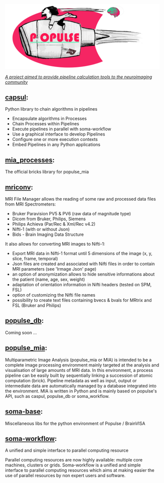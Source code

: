 ![populse_logo](/assets/images/Populse_sup.jpg)

[_A project aimed to provide pipeline calculation tools to the neuroimaging community_](https://github.com/populse)

## [capsul](https://github.com/populse/capsul):
Python library to chain algorithms in pipelines
- Encapsulate algorithms in Processes
- Chain Processes within Pipelines
- Execute pipelines in parallel with soma-workflow
- Use a graphical interface to develop Pipelines
- Configure one or more execution contexts
- Embed Pipelines in any Python applications

## [mia_processes](https://github.com/populse/mia_processes):
The official bricks library for populse_mia

## [mriconv](https://github.com/populse/mri_conv):
MRI File Manager allows the reading of some raw and processed data files from MRI Spectrometers: 
- Bruker Paravision PV5 & PV6 (raw data of magnitude type)
- Dicom from Bruker, Philips, Siemens
- Philips Achieva (Par/Rec & Xml/Rec v4.2)
- Nifti-1 (with or without Json)
- Bids - Brain Imaging Data Structure

It also allows for converting MRI images to Nifti-1:
- Export MRI data in Nifti-1 format until 5 dimensions of the image (x, y, slice, frame, temporal)
- Json files are created and associated with Nifti files in order to contain MRI parameters (see 'Irmage Json' page)
- an option of anonymization allows to hide sensitive informations about the patient (name, age, sex, weight)
- adaptation of orientation information in Nifti headers (tested on SPM, FSL)
- option of customizing the Nifti file names
- possibility to create text files containing bvecs & bvals for MRtrix and FSL (Bruker and Philips)

## [populse_db](https://github.com/populse/populse_db):
Coming soon ...

## [populse_mia](https://github.com/populse/populse_mia):
Multiparametric Image Analysis (populse_mia or MIA) is intended to be a complete image processing environment mainly targeted at the analysis and visualisation of large amounts of MRI data. In this environment, a process pipeline can be easily built by sequentially linking a succession of atomic computation (brick). Pipeline metadata as well as input, output or intermediate data are automatically managed by a database integrated into the environment. MIA is written in Python and is mainly based on populse's API, such as caspul, populse_db or soma_workflow.

## [soma-base](https://github.com/populse/soma-base):
Miscellaneous libs for the python environment of Populse / BrainVISA

## [soma-workflow](https://github.com/populse/soma-workflow):
A unified and simple interface to parallel computing resource

Parallel computing resources are now highly available: multiple core machines, clusters or grids. Soma-workflow is a unified and simple interface to parallel computing resources which aims at making easier the use of parallel resources by non expert users and software.

